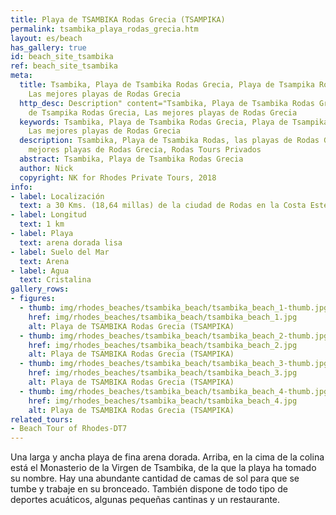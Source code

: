 ```yaml
---
title: Playa de TSAMBIKA Rodas Grecia (TSAMPIKA)
permalink: tsambika_playa_rodas_grecia.htm
layout: es/beach
has_gallery: true
id: beach_site_tsambika
ref: beach_site_tsambika
meta:
  title: Tsambika, Playa de Tsambika Rodas Grecia, Playa de Tsampika Rodas Grecia,
    Las mejores playas de Rodas Grecia
  http_desc: Description" content="Tsambika, Playa de Tsambika Rodas Grecia, Playa
    de Tsampika Rodas Grecia, Las mejores playas de Rodas Grecia
  keywords: Tsambika, Playa de Tsambika Rodas Grecia, Playa de Tsampika Rodas Grecia,
    Las mejores playas de Rodas Grecia
  description: Tsambika, Playa de Tsambika Rodas, las playas de Rodas Grecia, las
    mejores playas de Rodas Grecia, Rodas Tours Privados
  abstract: Tsambika, Playa de Tsambika Rodas Grecia
  author: Nick
  copyright: NK for Rhodes Private Tours, 2018
info:
- label: Localización
  text: a 30 Kms. (18,64 millas) de la ciudad de Rodas en la Costa Este
- label: Longitud
  text: 1 km
- label: Playa
  text: arena dorada lisa
- label: Suelo del Mar
  text: Arena
- label: Agua
  text: Cristalina
gallery_rows:
- figures:
  - thumb: img/rhodes_beaches/tsambika_beach/tsambika_beach_1-thumb.jpg
    href: img/rhodes_beaches/tsambika_beach/tsambika_beach_1.jpg
    alt: Playa de TSAMBIKA Rodas Grecia (TSAMPIKA)
  - thumb: img/rhodes_beaches/tsambika_beach/tsambika_beach_2-thumb.jpg
    href: img/rhodes_beaches/tsambika_beach/tsambika_beach_2.jpg
    alt: Playa de TSAMBIKA Rodas Grecia (TSAMPIKA)
  - thumb: img/rhodes_beaches/tsambika_beach/tsambika_beach_3-thumb.jpg
    href: img/rhodes_beaches/tsambika_beach/tsambika_beach_3.jpg
    alt: Playa de TSAMBIKA Rodas Grecia (TSAMPIKA)
  - thumb: img/rhodes_beaches/tsambika_beach/tsambika_beach_4-thumb.jpg
    href: img/rhodes_beaches/tsambika_beach/tsambika_beach_4.jpg
    alt: Playa de TSAMBIKA Rodas Grecia (TSAMPIKA)
related_tours:
- Beach Tour of Rhodes-DT7
---
```


Una larga y ancha playa de fina arena dorada. Arriba, en la cima de la colina está el Monasterio de la Virgen de Tsambika, de la que la playa ha tomado su nombre. Hay una abundante cantidad de camas de sol para que se tumbe y trabaje en su bronceado. También dispone de todo tipo de deportes acuáticos, algunas pequeñas cantinas y un restaurante.